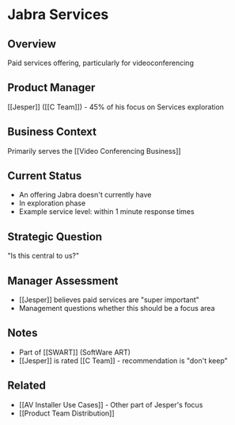 # Jabra Services

## Overview
Paid services offering, particularly for videoconferencing

## Product Manager
[[Jesper]] ([[C Team]]) - 45% of his focus on Services exploration

## Business Context
Primarily serves the [[Video Conferencing Business]]

## Current Status
- An offering Jabra doesn't currently have
- In exploration phase
- Example service level: within 1 minute response times

## Strategic Question
"Is this central to us?"

## Manager Assessment
- [[Jesper]] believes paid services are "super important"
- Management questions whether this should be a focus area

## Notes
- Part of [[SWART]] (SoftWare ART)
- [[Jesper]] is rated [[C Team]] - recommendation is "don't keep"

## Related
- [[AV Installer Use Cases]] - Other part of Jesper's focus
- [[Product Team Distribution]]
